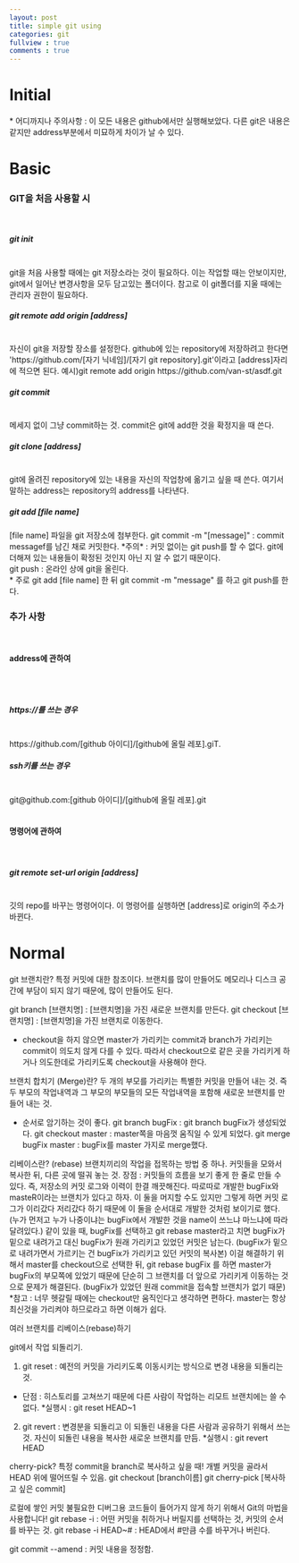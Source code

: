 ```yaml
---
layout: post
title: simple git using
categories: git
fullview : true
comments : true
---
```

<h1> Initial </h1>
* 어디까지나 주의사항 : 이 모든 내용은 github에서만 실행해보았다. 다른 git은 내용은 같지만 address부분에서 미묘하게 차이가 날 수 있다.

<h1> Basic </h1>
<h3> GIT을 처음 사용할 시 </h3>
<br/>
<h5>git init</h5><br/> git을 처음 사용할 때에는 git 저장소라는 것이 필요하다. 이는 작업할 때는 안보이지만, git에서 일어난 변경사항을 모두 담고있는 폴더이다. 참고로 이 git폴더를 지울 때에는 관리자 권한이 필요하다.
<br/>
<h5>git remote add origin [address]</h5><br/> 자신이 git을 저장할 장소를 설정한다. github에 있는 repository에 저장하려고 한다면 'https://github.com/[자기 닉네임]/[자기 git repository].git'이라고 [address]자리에 적으면 된다.
예시)git remote add origin https://github.com/van-st/asdf.git
<br/>
<h5>git commit</h5><br/> 메세지 없이 그냥 commit하는 것. commit은 git에 add한 것을 확정지을 때 쓴다. 
<br/>
<h5>git clone [address]</h5> <br/> git에 올려진 repository에 있는 내용을 자신의 작업창에 옮기고 싶을 때 쓴다. 여기서 말하는 address는 repository의 address를 나타낸다.
<br/>
<h5>git add [file name] </h5> [file name] 파일을 git 저장소에 첨부한다.
git commit -m "[message]" : commit messagef를 남긴 채로 커밋한다.
*주의* : 커밋 없이는 git push를 할 수 없다. git에 더해져 있는 내용들이 확정된 것인지 아닌 지 알 수 없기 때문이다.<br/>
git push : 온라인 상에 git을 올린다. <br/>
* 주로 git add [file name] 한 뒤 git commit -m "message" 를 하고 git push를 한다.<br/>
<h3>추가 사항</h3><br/>
<h4>address에 관하여 </h4><br/>
<br/>
<h5>https://를 쓰는 경우</h5><br/> https://github.com/[github 아이디]/[github에 올릴 레포].giT.
<h5>ssh키를 쓰는 경우</h5><br/> git@github.com:[github 아이디]/[github에 올릴 레포].git<br/>
<br/>
<h4>명령어에 관하여 </h4><br/>
<h5>git remote set-url origin [address] </h5><br/> 깃의 repo를 바꾸는 명령어이다. 이 명령어를 실행하면 [address]로 origin의 주소가 바뀐다.


<h1>Normal </h1>
git 브랜치란? 특정 커밋에 대한 참조이다.
브랜치를 많이 만들어도 메모리나 디스크 공간에 부담이 되지 않기 때문에, 많이 만들어도 된다. 

git branch [브랜치명] : [브랜치명]을 가진 새로운 브랜치를 만든다.
git checkout [브랜치명] : [브랜치명]을 가진 브랜치로 이동한다.
* checkout을 하지 않으면 master가 가리키는 commit과 branch가 가리키는 commit이 의도치 않게 다를 수 있다. 따라서 checkout으로 같은 곳을 가리키게 하거나 의도한데로 가리키도록 checkout을 사용해야 한다.

브랜치 합치기 (Merge)란? 두 개의 부모를 가리키는 특별한 커밋을 만들어 내는 것. 즉 두 부모의 작업내역과 그 부모의 부모들의 모든 작업내역을 포함해 새로운 브랜치를 만들어 내는 것.
* 순서로 암기하는 것이 좋다.
git branch bugFix : git branch bugFix가 생성되었다.
git checkout master : master쪽을 마음껏 움직일 수 있게 되었다.
git merge bugFix master : bugFix를 master 가지로 merge했다.

리베이스란? (rebase) 브랜치끼리의 작업을 접목하는 방법 중 하나. 커밋들을 모와서 복사한 뒤, 다른 곳에 떨궈 놓는 것.
장점 : 커밋들의 흐름을 보기 좋게 한 줄로 만들 수 있다.
	즉, 저장소의 커밋 로그와 이력이 한결 깨끗해진다.
따로따로 개발한 bugFix와 masteR이라는 브랜치가 있다고 하자. 이 둘을 머지할 수도 있지만 그렇게 하면 커밋 로그가 이리갔다 저리갔다 하기 때문에 이 둘을 순서대로 개발한 것처럼 보이기로 했다. (누가 먼저고 누가 나중이냐는 bugFix에서 개발한 것을 name이 쓰느냐 마느냐에 따라 달려있다.)
같이 있을 때, bugFix를 선택하고 git rebase master라고 치면 bugFix가 밑으로 내려가고 대신 bugFix가 원래 가리키고 있었던 커밋은 남는다. (bugFix가 밑으로 내려가면서 가르키는 건 bugFix가 가리키고 있던 커밋의 복사본)
이걸 해결하기 위해서 master를 checkout으로 선택한 뒤, git rebase bugFix 를 하면 master가 bugFix의 부모쪽에 있었기 때문에 단순히 그 브랜치를 더 앞으로 가리키게 이동하는 것으로 문제가 해결된다. (bugFix가 있었던 원래 commit을 접속할 브랜치가 없기 때문)
*참고 : 너무 헷갈릴 때에는 checkout만 움직인다고 생각하면 편하다. master는 항상 최신것을 가리켜야 하므로라고 하면 이해가 쉽다.

여러 브랜치를 리베이스(rebase)하기


git에서 작업 되돌리기.
1. git reset : 예전의 커밋을 가리키도록 이동시키는 방식으로 변경 내용을 되돌리는 것. 
* 단점 : 히스토리를 고쳐쓰기 때문에 다른 사람이 작업하는 리모트 브랜치에는 쓸 수 없다.
*실행시 : git reset HEAD~1


2. git revert : 변경분을 되돌리고 이 되돌린 내용을 다른 사람과 공유하기 위해서 쓰는 것.
자신이 되돌린 내용을 복사한 새로운 브랜치를 만듬.
*실행시 : git revert HEAD


cherry-pick? 특정 commit을 branch로 복사하고 싶을 때! 개별 커밋을 골라서 HEAD 위에 떨어뜨릴 수 있음.
git checkout [branch이름]
git cherry-pick [복사하고 싶은 commit]



로컬에 쌓인 커밋
불필요한 디버그용 코드들이 들어가지 않게 하기 위해서 Git의 마법을 사용합니다!
git rebase -i : 어떤 커밋을 취하거나 버릴지를 선택하는 것, 커밋의 순서를 바꾸는 것.
git rebase -i HEAD~# : HEAD에서 #만큼 수를 바꾸거나 버린다.


git commit --amend : 커밋 내용을 정정함.


